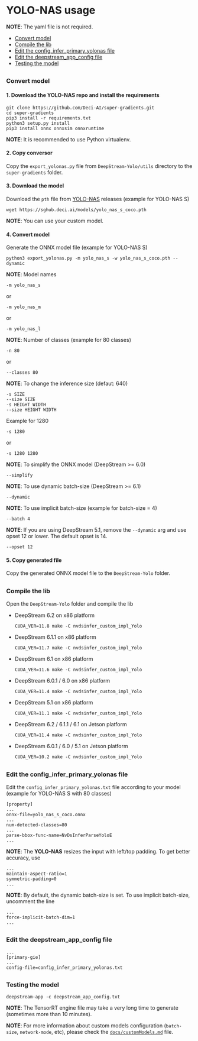 # YOLO-NAS usage

**NOTE**: The yaml file is not required.

* [Convert model](#convert-model)
* [Compile the lib](#compile-the-lib)
* [Edit the config_infer_primary_yolonas file](#edit-the-config_infer_primary_yolonas-file)
* [Edit the deepstream_app_config file](#edit-the-deepstream_app_config-file)
* [Testing the model](#testing-the-model)

##

### Convert model

#### 1. Download the YOLO-NAS repo and install the requirements

```
git clone https://github.com/Deci-AI/super-gradients.git
cd super-gradients
pip3 install -r requirements.txt
python3 setup.py install
pip3 install onnx onnxsim onnxruntime
```

**NOTE**: It is recommended to use Python virtualenv.

#### 2. Copy conversor

Copy the `export_yolonas.py` file from `DeepStream-Yolo/utils` directory to the `super-gradients` folder.

#### 3. Download the model

Download the `pth` file from [YOLO-NAS](https://sghub.deci.ai/) releases (example for YOLO-NAS S)

```
wget https://sghub.deci.ai/models/yolo_nas_s_coco.pth
```

**NOTE**: You can use your custom model.

#### 4. Convert model

Generate the ONNX model file (example for YOLO-NAS S)

```
python3 export_yolonas.py -m yolo_nas_s -w yolo_nas_s_coco.pth --dynamic
```

**NOTE**: Model names

```
-m yolo_nas_s
```

or

```
-m yolo_nas_m
```

or

```
-m yolo_nas_l
```

**NOTE**: Number of classes (example for 80 classes)

```
-n 80
```

or

```
--classes 80
```

**NOTE**: To change the inference size (defaut: 640)

```
-s SIZE
--size SIZE
-s HEIGHT WIDTH
--size HEIGHT WIDTH
```

Example for 1280

```
-s 1280
```

or

```
-s 1280 1280
```

**NOTE**: To simplify the ONNX model (DeepStream >= 6.0)

```
--simplify
```

**NOTE**: To use dynamic batch-size (DeepStream >= 6.1)

```
--dynamic
```

**NOTE**: To use implicit batch-size (example for batch-size = 4)

```
--batch 4
```

**NOTE**: If you are using DeepStream 5.1, remove the `--dynamic` arg and use opset 12 or lower. The default opset is 14.

```
--opset 12
```

#### 5. Copy generated file

Copy the generated ONNX model file to the `DeepStream-Yolo` folder.

##

### Compile the lib

Open the `DeepStream-Yolo` folder and compile the lib

* DeepStream 6.2 on x86 platform

  ```
  CUDA_VER=11.8 make -C nvdsinfer_custom_impl_Yolo
  ```

* DeepStream 6.1.1 on x86 platform

  ```
  CUDA_VER=11.7 make -C nvdsinfer_custom_impl_Yolo
  ```

* DeepStream 6.1 on x86 platform

  ```
  CUDA_VER=11.6 make -C nvdsinfer_custom_impl_Yolo
  ```

* DeepStream 6.0.1 / 6.0 on x86 platform

  ```
  CUDA_VER=11.4 make -C nvdsinfer_custom_impl_Yolo
  ```

* DeepStream 5.1 on x86 platform

  ```
  CUDA_VER=11.1 make -C nvdsinfer_custom_impl_Yolo
  ```

* DeepStream 6.2 / 6.1.1 / 6.1 on Jetson platform

  ```
  CUDA_VER=11.4 make -C nvdsinfer_custom_impl_Yolo
  ```

* DeepStream 6.0.1 / 6.0 / 5.1 on Jetson platform

  ```
  CUDA_VER=10.2 make -C nvdsinfer_custom_impl_Yolo
  ```

##

### Edit the config_infer_primary_yolonas file

Edit the `config_infer_primary_yolonas.txt` file according to your model (example for YOLO-NAS S with 80 classes)

```
[property]
...
onnx-file=yolo_nas_s_coco.onnx
...
num-detected-classes=80
...
parse-bbox-func-name=NvDsInferParseYoloE
...
```

**NOTE**: The **YOLO-NAS** resizes the input with left/top padding. To get better accuracy, use

```
...
maintain-aspect-ratio=1
symmetric-padding=0
...
```

**NOTE**: By default, the dynamic batch-size is set. To use implicit batch-size, uncomment the line

```
...
force-implicit-batch-dim=1
...
```

##

### Edit the deepstream_app_config file

```
...
[primary-gie]
...
config-file=config_infer_primary_yolonas.txt
```

##

### Testing the model

```
deepstream-app -c deepstream_app_config.txt
```

**NOTE**: The TensorRT engine file may take a very long time to generate (sometimes more than 10 minutes).

**NOTE**: For more information about custom models configuration (`batch-size`, `network-mode`, etc), please check the [`docs/customModels.md`](customModels.md) file.
